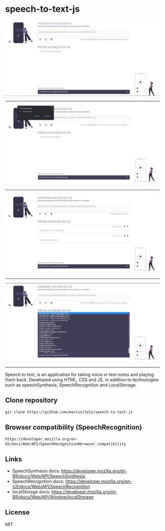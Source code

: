 # speech-to-text-js
![](https://github.com/marcusitalo/speech-to-text-js/blob/master/assets/screenshot/1.png?raw=true)

------------
![](https://github.com/marcusitalo/speech-to-text-js/blob/master/assets/screenshot/2.png?raw=true)

------------
![](https://github.com/marcusitalo/speech-to-text-js/blob/master/assets/screenshot/3.png?raw=true)

------------
![](https://github.com/marcusitalo/speech-to-text-js/blob/master/assets/screenshot/4.png?raw=true)

------------
Speech to text, is an application for taking voice or text notes and playing them back. Developed using HTML, CSS and JS, in addition to technologies such as speechSynthesis, SpeechRecognition and LocalStorage.

## Clone repository
```
git clone https://github.com/marcusitalo/speech-to-text-js
```

## Browser compatibility (SpeechRecognition)
```
https://developer.mozilla.org/en-US/docs/Web/API/SpeechRecognition#browser_compatibility
```

## Links
- SpeechSynthesis docs: https://developer.mozilla.org/pt-BR/docs/Web/API/SpeechSynthesis
- SpeechRecognition docs: https://developer.mozilla.org/en-US/docs/Web/API/SpeechRecognition
- localStorage docs: https://developer.mozilla.org/pt-BR/docs/Web/API/Window/localStorage

## License
MIT